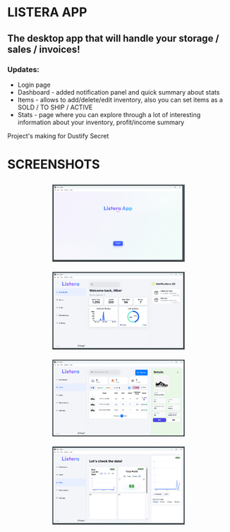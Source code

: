 # LISTERA APP

## The desktop app that will handle your storage / sales / invoices!

### Updates:

- Login page
- Dashboard - added notification panel and quick summary about stats
- Items - allows to add/delete/edit inventory, also you can set items as a SOLD / TO SHIP / ACTIVE
- Stats - page where you can explore through a lot of interesting information about your inventory, profit/income summary


Project's making for Dustify Secret




# SCREENSHOTS

<p align="center">
  <img src="src/ui/assets/screenshots/s1.png"  width="300" style="margin: 10px;">
 <img src="src/ui/assets/screenshots/s2.png"  width="300" style="margin: 10px;">
 <img src="src/ui/assets/screenshots/s3.png"  width="300" style="margin: 10px;">
 <img src="src/ui/assets/screenshots/s4.png"  width="300" style="margin: 10px;">

</p>